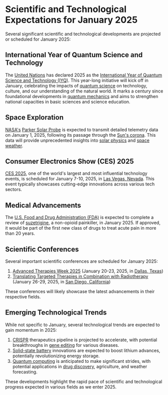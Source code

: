 # Scientific and Technological Expectations for January 2025

Several significant scientific and technological developments are projected or scheduled for January 2025:

## International Year of Quantum Science and Technology

The [United Nations](broken-reference) has declared 2025 as the [International Year of Quantum Science and Technology (IYQ)](broken-reference). This year-long initiative will kick off in January, celebrating the impacts of [quantum science](../QUANTUM_SCIENCE.md) on technology, culture, and our understanding of the natural world. It marks a century since foundational developments in [quantum mechanics](../QUANTUM_MECHANICS.md) and aims to strengthen national capacities in basic sciences and science education.

## Space Exploration

[NASA's](broken-reference) [Parker Solar Probe](broken-reference) is expected to transmit detailed telemetry data on January 1, 2025, following its passage through the [Sun's corona](../SOLAR_CORONA.md). This data will provide unprecedented insights into [solar physics](../SOLAR_PHYSICS.md) and [space weather](../SPACE_WEATHER.md).

## Consumer Electronics Show (CES) 2025

[CES 2025](../../../LITERARY_PRODUCTS/JOES_NOTES/MISC/AATIP.MD), one of the world's largest and most influential technology events, is scheduled for January 7-10, 2025, in [Las Vegas, Nevada](broken-reference). This event typically showcases cutting-edge innovations across various tech sectors.

## Medical Advancements

The [U.S. Food and Drug Administration (FDA)](patient_data.md) is expected to complete a review of [suzetrigine](broken-reference), a non-opioid painkiller, in January 2025. If approved, it would be part of the first new class of drugs to treat acute pain in more than 20 years.

## Scientific Conferences

Several important scientific conferences are scheduled for January 2025:

1. [Advanced Therapies Week 2025](developer_relations.md) (January 20-23, 2025, in [Dallas, Texas](goals.md))
2. [Translating Targeted Therapies in Combination with Radiotherapy](../../../LITERARY_PRODUCTS/JOES_NOTES/PHYSICS/QUANTUM_VACUUM.MD) (January 26-29, 2025, in [San Diego, California](../SAN_DIEGO.md))

These conferences will likely showcase the latest advancements in their respective fields.

## Emerging Technological Trends

While not specific to January, several technological trends are expected to gain momentum in 2025:

1. [CRISPR](fusion.md) therapeutics pipeline is projected to accelerate, with potential breakthroughs in [gene editing](../GENE_EDITING.md) for various diseases.
2. [Solid-state battery](broken-reference) innovations are expected to boost lithium advances, potentially revolutionizing energy storage.
3. [Quantum computing](broken-reference) is anticipated to make significant strides, with potential applications in [drug discovery](lifestyle_factors.md), agriculture, and weather forecasting.

These developments highlight the rapid pace of scientific and technological progress expected in various fields as we enter 2025.
